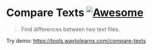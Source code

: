 # Compare Texts [![Awesome](https://cdn.rawgit.com/sindresorhus/awesome/d7305f38d29fed78fa85652e3a63e154dd8e8829/media/badge.svg)](https://github.com/sindresorhus/awesome)

>Find differences between two text files.

Try demo: https://tools.waytolearnx.com/compare-texts
